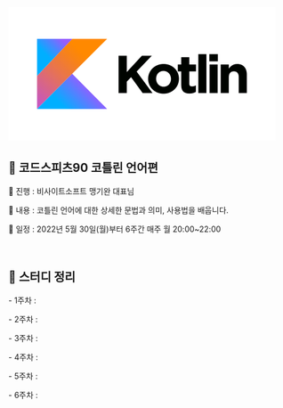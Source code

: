 ![kotlin-logo](./img/kotlin.png)

## 💎 코드스피츠90 코틀린 언어편

🎤 진행 : 비사이트소프트 맹기완 대표님

📃 내용 : 코틀린 언어에 대한 상세한 문법과 의미, 사용법을 배웁니다.

📆 일정 : 2022년 5월 30일(월)부터 6주간 매주 월 20:00~22:00

​

## 📁 스터디 정리

\- 1주차 :

\- 2주차 :

\- 3주차 :

\- 4주차 :

\- 5주차 :

\- 6주차 :
